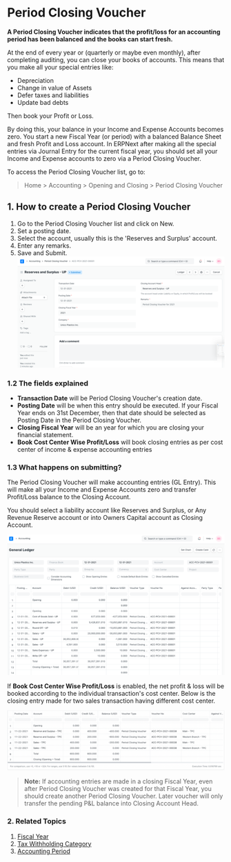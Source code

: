 
# Period Closing Voucher


**A Period Closing Voucher indicates that the profit/loss for an accounting period has been balanced and the books can start fresh.**


At the end of every year or (quarterly or maybe even monthly), after completing auditing, you can close your books of accounts. This means that you make all your special entries like:


* Depreciation
* Change in value of Assets
* Defer taxes and liabilities
* Update bad debts


Then book your Profit or Loss.


By doing this, your balance in your Income and Expense Accounts becomes zero. You start a new Fiscal Year (or period) with a balanced Balance Sheet and fresh Profit and Loss account. In ERPNext after making all the special entries via Journal Entry for the current fiscal year, you should set all your Income and Expense accounts to zero via a Period Closing Voucher.


To access the Period Closing Voucher list, go to:



> 
> Home > Accounting > Opening and Closing > Period Closing Voucher
> 
> 
> 


## 1. How to create a Period Closing Voucher


1. Go to the Period Closing Voucher list and click on New.
2. Set a posting date.
3. Select the account, usually this is the 'Reserves and Surplus' account.
4. Enter any remarks.
5. Save and Submit.
![Period Closing Voucher](/files/period-closing-voucher.png)


### 1.2 The fields explained


* **Transaction Date** will be Period Closing Voucher's creation date.
* **Posting Date** will be when this entry should be executed. If your Fiscal Year ends on 31st December, then that date should be selected as Posting Date in the Period Closing Voucher.
* **Closing Fiscal Year** will be an year for which you are closing your financial statement.
* **Book Cost Center Wise Profit/Loss** will book closing entries as per cost center of income & expense accounting entries


### 1.3 What happens on submitting?


The Period Closing Voucher will make accounting entries (GL Entry). This will make all your Income and Expense Accounts zero and transfer Profit/Loss balance to the Closing Account.


You should select a liability account like Reserves and Surplus, or Any Revenue Reserve account or into Owners Capital account as Closing Account.


![Period Closing Voucher ledger](/files/period-closing-voucher-ledger.png)


If **Book Cost Center Wise Profit/Loss** is enabled, the net profit & loss will be booked according to the individual transaction's cost center. Below is the closing entry made for two sales transaction having different cost center.


![Cost Center-wise Period Closing Voucher](/files/cost-center-wise-period-closing-voucher.png)



> 
> **Note:** If accounting entries are made in a closing Fiscal Year, even after Period Closing Voucher was created for that Fiscal Year, you should create another Period Closing Voucher. Later voucher will only transfer the pending P&L balance into Closing Account Head.
> 
> 
> 


### 2. Related Topics


1. [Fiscal Year](/docs/v13/user/manual/en/accounts/fiscal-year)
2. [Tax Withholding Category](/docs/v13/user/manual/en/accounts/tax-withholding-category)
3. [Accounting Period](/docs/v13/user/manual/en/accounts/accounting-period)


